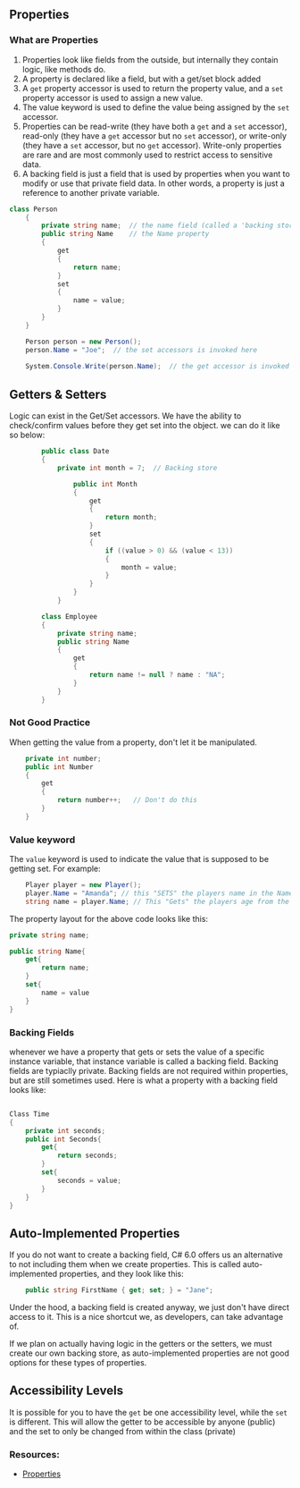 ## Properties

### What are Properties

1. Properties look like fields from the outside, but internally they contain logic, like methods do.
1. A property is declared like a field, but with a get/set block added
1. A `get` property accessor is used to return the property value, and a `set` property accessor is used to assign a new value.
2. The value keyword is used to define the value being assigned by the `set` accessor.
3. Properties can be read-write (they have both a `get` and a `set` accessor), read-only (they have a `get` accessor but no `set` accessor), or write-only (they have a `set` accessor, but no `get` accessor). Write-only properties are rare and are most commonly used to restrict access to sensitive data.
4.  A backing field is just a field that is used by properties when you want to modify or use that private field data.  In other words, a property is just a reference to another private variable. 
       
```csharp
class Person
    {
        private string name;  // the name field (called a 'backing store' note how it is private)
        public string Name    // the Name property
        {
            get
            {
                return name;
            }
            set
            {
                name = value;
            }
        }
    }

    Person person = new Person();
    person.Name = "Joe";  // the set accessors is invoked here                
		 
    System.Console.Write(person.Name);  // the get accessor is invoked here
```

## Getters & Setters
Logic can exist in the Get/Set accessors. We have the ability to check/confirm values before 
they get set into the object. we can do it like so below:


```csharp
        public class Date
        {
		    private int month = 7;  // Backing store

		        public int Month
                {
                    get
                    {
                        return month;
                    }
                    set
                    {
                        if ((value > 0) && (value < 13))
                        {
                            month = value;
                        }
                    }
                }
            }
```
```csharp
		class Employee
		{
			private string name;
			public string Name
			{
				get
				{
					return name != null ? name : "NA";
				}
			}
		}
```

### Not Good Practice
When getting the value from a property, don't let it be manipulated. 

```csharp
	private int number;
	public int Number
	{
		get
		{
			return number++;   // Don't do this
		}
	}
```

### Value keyword
The `value` keyword is used to indicate the value that is supposed to be getting set. 
For example: 

```csharp
	Player player = new Player();
	player.Name = "Amanda"; // this "SETS" the players name in the Name property
	string name = player.Name; // This "Gets" the players age from the Name property

```

The property layout for the above code looks like this:

```csharp
private string name;

public string Name{
	get{
		return name;
	}
	set{
		name = value
	}
}


```

### Backing Fields

whenever we have a property that gets or sets the value of a specific instance variable, that instance variable is called a backing field. 
Backing fields are typiaclly private. Backing fields are not required within properties, but are still sometimes used. 
Here is what a property with a backing field looks like:

```csharp

Class Time
{
	private int seconds;
	public int Seconds{
		get{
			return seconds;
		}
		set{
			seconds = value;
		}
	}
}

```

## Auto-Implemented Properties 

If you do not want to create a backing field, C# 6.0 offers us an alternative to not including them when we create properties. This is called
auto-implemented properties, and they look like this:

```csharp
	public string FirstName { get; set; } = "Jane";
```
Under the hood, a backing field is created anyway, we just don't have direct access to it. This is a nice shortcut we, as developers, can take advantage of. 

If we plan on actually having logic in the getters or the setters, we must create our own backing store, as auto-implemented properties are not good options
for these types of properties.


## Accessibility Levels
It is possible for you to have the `get` be one accessibility level, while the `set` is different. This will allow the getter to be accessible by anyone (public)
and the set to only be changed from within the class (private)


### Resources:

- [Properties](https://docs.microsoft.com/en-us/dotnet/csharp/programming-guide/classes-and-structs/properties)
